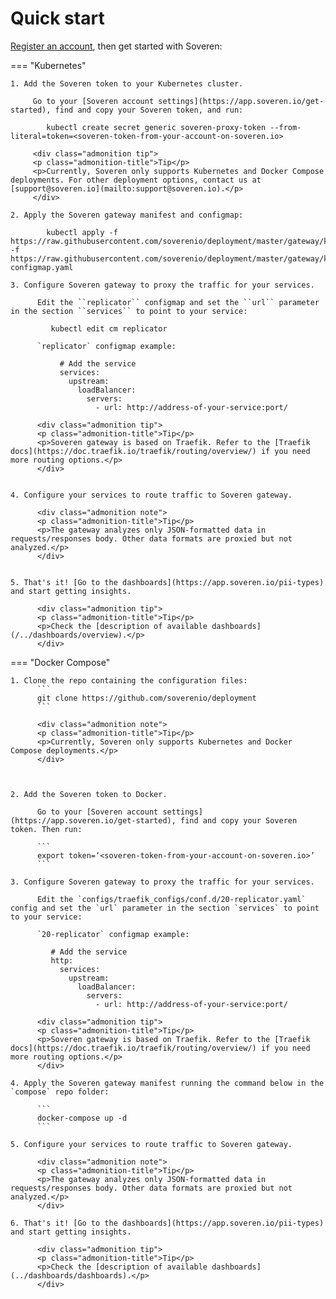 # Quick start

[Register an account](https://app.soveren.io/sign-up), then get started with Soveren:

=== "Kubernetes"

    1. Add the Soveren token to your Kubernetes cluster.

         Go to your [Soveren account settings](https://app.soveren.io/get-started), find and copy your Soveren token, and run:
      
            kubectl create secret generic soveren-proxy-token --from-literal=token=<soveren-token-from-your-account-on-soveren.io>

         <div class="admonition tip">
         <p class="admonition-title">Tip</p>
         <p>Currently, Soveren only supports Kubernetes and Docker Compose deployments. For other deployment options, contact us at [support@soveren.io](mailto:support@soveren.io).</p>
         </div>
        
    2. Apply the Soveren gateway manifest and configmap:     

            kubectl apply -f https://raw.githubusercontent.com/soverenio/deployment/master/gateway/kubernetes/install.yaml -f https://raw.githubusercontent.com/soverenio/deployment/master/gateway/kubernetes/replicator-configmap.yaml
    
    3. Сonfigure Soveren gateway to proxy the traffic for your services.

          Edit the ``replicator`` configmap and set the ``url`` parameter in the section ``services`` to point to your service:

             kubectl edit cm replicator

          `replicator` configmap example:

               # Add the service
               services:
                 upstream:
                   loadBalancer:
                     servers:
                       - url: http://address-of-your-service:port/

          <div class="admonition tip">
          <p class="admonition-title">Tip</p>
          <p>Soveren gateway is based on Traefik. Refer to the [Traefik docs](https://doc.traefik.io/traefik/routing/overview/) if you need more routing options.</p>
          </div>
          

    4. Configure your services to route traffic to Soveren gateway.

          <div class="admonition note">
          <p class="admonition-title">Tip</p>
          <p>The gateway analyzes only JSON-formatted data in requests/responses body. Other data formats are proxied but not analyzed.</p>
          </div>
          

    5. That's it! [Go to the dashboards](https://app.soveren.io/pii-types) and start getting insights.

          <div class="admonition tip">
          <p class="admonition-title">Tip</p>
          <p>Check the [description of available dashboards](/../dashboards/overview).</p>
          </div>

          

=== "Docker Compose"

    1. Clone the repo containing the configuration files:
          ```
          git clone https://github.com/soverenio/deployment
          ```
          
          <div class="admonition note">
          <p class="admonition-title">Tip</p>
          <p>Currently, Soveren only supports Kubernetes and Docker Compose deployments.</p>
          </div>

         

    2. Add the Soveren token to Docker.

          Go to your [Soveren account settings](https://app.soveren.io/get-started), find and copy your Soveren token. Then run:
          
          ```
          export token=‘<soveren-token-from-your-account-on-soveren.io>’
          ```
          
    3. Сonfigure Soveren gateway to proxy the traffic for your services.

          Edit the `configs/traefik_configs/conf.d/20-replicator.yaml` config and set the `url` parameter in the section `services` to point to your service:

          `20-replicator` configmap example:
       
             # Add the service
             http:
               services:
                 upstream:
                   loadBalancer:
                     servers:
                       - url: http://address-of-your-service:port/

          <div class="admonition tip">
          <p class="admonition-title">Tip</p>
          <p>Soveren gateway is based on Traefik. Refer to the [Traefik docs](https://doc.traefik.io/traefik/routing/overview/) if you need more routing options.</p>
          </div>

    4. Apply the Soveren gateway manifest running the command below in the `compose` repo folder:

          ```
          docker-compose up -d
          ```         

    5. Configure your services to route traffic to Soveren gateway.

          <div class="admonition note">
          <p class="admonition-title">Tip</p>
          <p>The gateway analyzes only JSON-formatted data in requests/responses body. Other data formats are proxied but not analyzed.</p>
          </div>
         
    6. That's it! [Go to the dashboards](https://app.soveren.io/pii-types) and start getting insights.

          <div class="admonition tip">
          <p class="admonition-title">Tip</p>
          <p>Check the [description of available dashboards](../dashboards/dashboards).</p>
          </div>       
